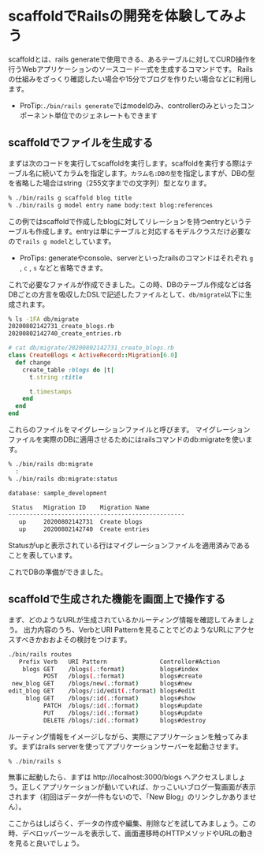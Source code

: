 # scaffoldでRailsの開発を体験してみよう

scaffoldとは、rails generateで使用できる、あるテーブルに対してCURD操作を行うWebアプリケーションのソースコード一式を生成するコマンドです。
Railsの仕組みをざっくり確認したい場合や15分でブログを作りたい場合などに利用します。

- ProTip:`./bin/rails generate`ではmodelのみ、controllerのみといったコンポーネント単位でのジェネレートもできます

## scaffoldでファイルを生成する

まずは次のコードを実行してscaffoldを実行します。scaffoldを実行する際はテーブル名に続いてカラムを指定します。`カラム名:DBの型`を指定しますが、DBの型を省略した場合はstring（255文字までの文字列）型となります。

```sh
% ./bin/rails g scaffold blog title
% ./bin/rails g model entry name body:text blog:references
```

この例ではscaffoldで作成したblogに対してリレーションを持つentryというテーブルも作成します。entryは単にテーブルと対応するモデルクラスだけ必要なので`rails g model`としています。

- ProTips: generateやconsole、serverといったrailsのコマンドはそれぞれ `g` , `c` , `s` などと省略できます。

これで必要なファイルが作成できました。この時、DBのテーブル作成などは各DBごとの方言を吸収したDSLで記述したファイルとして、`db/migrate`以下に生成されます。

```sh
% ls -1FA db/migrate
20200802142731_create_blogs.rb
20200802142740_create_entries.rb
```

```ruby
# cat db/migrate/20200802142731_create_blogs.rb
class CreateBlogs < ActiveRecord::Migration[6.0]
  def change
    create_table :blogs do |t|
      t.string :title

      t.timestamps
    end
  end
end
```

これらのファイルをマイグレーションファイルと呼びます。
マイグレーションファイルを実際のDBに適用させるためにはrailsコマンドのdb:migrateを使います。

```sh
% ./bin/rails db:migrate
  :
% ./bin/rails db:migrate:status

database: sample_development

 Status   Migration ID    Migration Name
--------------------------------------------------
   up     20200802142731  Create blogs
   up     20200802142740  Create entries
```

Statusがupと表示されている行はマイグレーションファイルを適用済みであることを表しています。

これでDBの準備ができました。

## scaffoldで生成された機能を画面上で操作する

まず、どのようなURLが生成されているかルーティング情報を確認してみましょう。
出力内容のうち、VerbとURI Patternを見ることでどのようなURLにアクセスすべきかおおよその検討をつけます。

```sh
./bin/rails routes
   Prefix Verb   URI Pattern               Controller#Action
    blogs GET    /blogs(.:format)          blogs#index
          POST   /blogs(.:format)          blogs#create
 new_blog GET    /blogs/new(.:format)      blogs#new
edit_blog GET    /blogs/:id/edit(.:format) blogs#edit
     blog GET    /blogs/:id(.:format)      blogs#show
          PATCH  /blogs/:id(.:format)      blogs#update
          PUT    /blogs/:id(.:format)      blogs#update
          DELETE /blogs/:id(.:format)      blogs#destroy
```

ルーティング情報をイメージしながら、実際にアプリケーションを触ってみます。まずはrails serverを使ってアプリケーションサーバーを起動させます。

```sh
% ./bin/rails s
```

無事に起動したら、まずは http://localhost:3000/blogs へアクセスしましょう。正しくアプリケーションが動いていれば、かっこいいブログ一覧画面が表示されます（初回はデータが一件もないので、「New Blog」のリンクしかありません）。

ここからはしばらく、データの作成や編集、削除などを試してみましょう。この時、デベロッパーツールを表示して、画面遷移時のHTTPメソッドやURLの動きを見ると良いでしょう。
